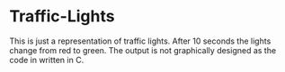 # Traffic-Lights
This is just a representation of traffic lights. After 10 seconds the lights change from red to green. The output is not graphically designed as the code in written in C.
